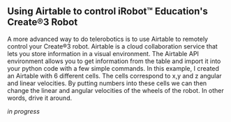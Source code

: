 ## Using Airtable to control iRobot™ Education's Create®3 Robot 

A more advanced way to do telerobotics is to use Airtable to remotely control your Create®3 robot. Airtable is a cloud collaboration service that lets you store
information in a visual environment. The Airtable API environment allows you to get information from the table and import it into your python code with a few simple
commands. In this example, I created an Airtable with 6 different cells. The cells correspond to x,y and z angular and linear velocities. By putting numbers into these
cells we can then change the linear and angular velocities of the wheels of the robot. In other words, drive it around. 

*in progress*

